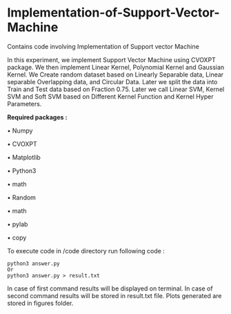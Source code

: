 # Implementation-of-Support-Vector-Machine
Contains code involving Implementation of Support vector Machine

In this experiment, we implement Support Vector Machine using CVOXPT package. We
then implement Linear Kernel, Polynomial Kernel and Gaussian Kernel. We Create random
dataset based on Linearly Separable data, Linear separable Overlapping data, and Circular
Data. Later we split the data into Train and Test data based on Fraction 0.75. Later we
call Linear SVM, Kernel SVM and Soft SVM based on Different Kernel Function and Kernel
Hyper Parameters.


**Required packages :**

• Numpy

• CVOXPT

• Matplotlib

• Python3

• math

• Random

• math

• pylab

• copy

To execute code in /code directory run following code :

```
python3 answer.py
Or
python3 answer.py > result.txt

```
In case of first command results will be displayed on terminal. In case of second command results will be stored in result.txt file. Plots generated are stored in figures folder.
